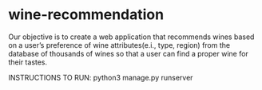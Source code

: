 # wine-recommendation

Our objective is to create a web application that recommends wines based on a user’s preference of wine attributes(e.i., type, region) from the database of thousands of wines so that a user can find a proper wine for their tastes.

INSTRUCTIONS TO RUN:
 python3 manage.py runserver


